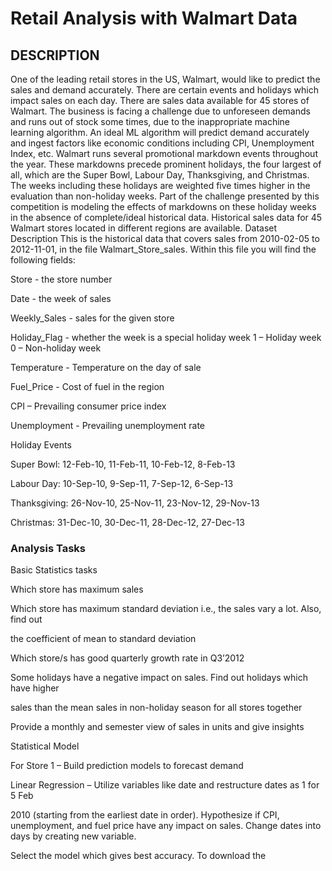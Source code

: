# Retail Analysis with Walmart Data
## DESCRIPTION

One of the leading retail stores in the US, Walmart, would like to predict the sales and
demand accurately. There are certain events and holidays which impact sales on each
day. There are sales data available for 45 stores of Walmart. The business is facing a
challenge due to unforeseen demands and runs out of stock some times, due to the
inappropriate machine learning algorithm. An ideal ML algorithm will predict
demand accurately and ingest factors like economic conditions including CPI, Unemployment Index, etc. Walmart runs several promotional markdown events throughout the year. These
markdowns precede prominent holidays, the four largest of all, which are the Super
Bowl, Labour Day, Thanksgiving, and Christmas. The weeks including these holidays
are weighted five times higher in the evaluation than non-holiday weeks. Part of the
challenge presented by this competition is modeling the effects of markdowns on
these holiday weeks in the absence of complete/ideal historical data. Historical sales
data for 45 Walmart stores located in different regions are available. Dataset Description
This is the historical data that covers sales from 2010-02-05 to 2012-11-01, in the file
Walmart_Store_sales. Within this file you will find the following fields:

Store - the store number

Date - the week of sales

Weekly_Sales - sales for the given store

Holiday_Flag - whether the week is a special holiday week 1 – Holiday week 0 – Non-holiday week

Temperature - Temperature on the day of sale

Fuel_Price - Cost of fuel in the region

CPI – Prevailing consumer price index

Unemployment - Prevailing unemployment rate

Holiday Events

Super Bowl: 12-Feb-10, 11-Feb-11, 10-Feb-12, 8-Feb-13

Labour Day: 10-Sep-10, 9-Sep-11, 7-Sep-12, 6-Sep-13

Thanksgiving: 26-Nov-10, 25-Nov-11, 23-Nov-12, 29-Nov-13

Christmas: 31-Dec-10, 30-Dec-11, 28-Dec-12, 27-Dec-13

### Analysis Tasks

Basic Statistics tasks

Which store has maximum sales

Which store has maximum standard deviation i.e., the sales vary a lot. Also, find out

the coefficient of mean to standard deviation

Which store/s has good quarterly growth rate in Q3’2012

Some holidays have a negative impact on sales. Find out holidays which have higher

sales than the mean sales in non-holiday season for all stores together

Provide a monthly and semester view of sales in units and give insights

Statistical Model

For Store 1 – Build prediction models to forecast demand

Linear Regression – Utilize variables like date and restructure dates as 1 for 5 Feb

2010 (starting from the earliest date in order). Hypothesize if CPI, unemployment, and fuel price have any impact on sales. Change dates into days by creating new variable. 

Select the model which gives best accuracy. To download the 
